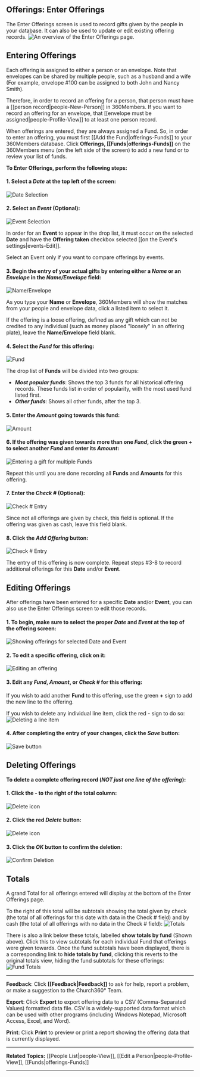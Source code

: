## Offerings: Enter Offerings

The Enter Offerings screen is used to record gifts given by
the people in your database. It can also be used to update or edit
existing offering records. ![An overview of the Enter Offerings
page.](images/Enter_Offerings_01.JPG "An overview of the Enter Offerings page.")

Entering Offerings
-------------------------------------------------------------------------------------------

Each offering is assigned to either a person or an envelope. Note that
envelopes can be shared by multiple people, such as a husband and a wife
(For example, envelope \#100 can be assigned to both John and Nancy
Smith).

Therefore, in order to record an offering for a person, that person must
have a [[person record|people-New-Person]] in 360Members. If you
want to record an offering for an envelope, that [[envelope must be
assigned|people-Profile-View]] to at least one person record.

When offerings are entered, they are always assigned a Fund. So, in
order to enter an offering, you must first [[Add the
Fund|offerings-Funds]] to your 360Members database. Click
**Offerings, [[Funds|offerings-Funds]]** on the 360Members menu (on
the left side of the screen) to add a new fund or to review your list of
funds.

**To Enter Offerings, perform the following steps:**

#### 1. Select a *Date* at the top left of the screen:

![Date Selection](images/Enter_Offerings_02.JPG "Date Selection")

#### 2. Select an *Event* (Optional):

![Event Selection](images/Enter_Offerings_03.JPG "Event Selection")

In order for an **Event** to appear in the drop list, it must occur on
the selected **Date** and have the **Offering taken** checkbox selected
[[on the Event's settings|events-Edit]].

Select an Event only if you want to compare offerings by events.

#### 3. Begin the entry of your actual gifts by entering either a *Name* or an *Envelope* in the *Name/Envelope* field:

![Name/Envelope](images/Enter_Offerings_04.JPG "Name/Envelope")

As you type your **Name** or **Envelope**, 360Members will show the
matches from your people and envelope data, click a listed item to
select it.

If the offering is a loose offering, defined as any gift which can not
be credited to any individual (such as money placed "loosely" in an
offering plate), leave the **Name/Envelope** field blank.

#### 4. Select the *Fund* for this offering:

![Fund](images/Enter_Offerings_05.JPG "Fund")

The drop list of **Funds** will be divided into two groups:

-   ***Most popular funds***: Shows the top 3 funds for all historical
    offering records. These funds list in order of popularity, with the
    most used fund listed first.
-   ***Other funds***: Shows all other funds, after the top 3.

#### 5. Enter the *Amount* going towards this fund:

![Amount](images/Enter_Offerings_06.JPG "Amount")

#### 6. If the offering was given towards more than one *Fund*, click the green *+* to select another *Fund* and enter its *Amount*:

![Entering a gift for multiple
Funds](images/Enter_Offerings_07.JPG "Entering a gift for multiple Funds")

Repeat this until you are done recording all **Funds** and **Amounts**
for this offering.

#### 7. Enter the *Check \#* (Optional):

![Check \# Entry](images/Enter_Offerings_08.JPG "Check # Entry")

Since not all offerings are given by check, this field is optional. If
the offering was given as cash, leave this field blank.

#### 8. Click the *Add Offering* button:

![Check \# Entry](images/Enter_Offerings_09.JPG "Check # Entry")

The entry of this offering is now complete. Repeat steps \#3-8 to record
additional offerings for this **Date** and/or **Event**.

Editing Offerings
-----------------------------------------------------------------------------------------

After offerings have been entered for a specific **Date** and/or
**Event**, you can also use the Enter Offerings screen to edit those
records.

#### 1. To begin, make sure to select the proper *Date* and *Event* at the top of the offering screen:

![Showing offerings for selected Date and
Event](images/Enter_Offerings_10.JPG "Showing offerings for selected Date and Event")

#### 2. To edit a specific offering, click on it:

![Editing an offering](images/Enter_Offerings_11.JPG "Editing an offering")

#### 3. Edit any *Fund*, *Amount*, or *Check \#* for this offering:

If you wish to add another **Fund** to this offering, use the green
**+** sign to add the new line to the offering.

If you wish to delete any individual line item, click the red **-** sign
to do so: ![Deleting a line
item](images/Enter_Offerings_12.JPG "Deleting a line item")

#### 4. After completing the entry of your changes, click the *Save* button:

![Save button](images/Enter_Offerings_13.JPG "Save button")

Deleting Offerings
-------------------------------------------------------------------------------------------

**To delete a complete offering record (*NOT just one line of the
offering*):**

#### 1. Click the **-** to the right of the total column:

![Delete icon](images/Gray_minus_circle.PNG "Delete icon")

#### 2. Click the red *Delete* button:

![Delete icon](images/Enter_Offerings_15.JPG "Delete icon")

#### 3. Click the *OK* button to confirm the deletion:

![Confirm Deletion](images/Enter_Offerings_16.JPG "Confirm Deletion")

Totals
-------------------------------------------------------------------

A grand Total for all offerings entered will display at the bottom of
the Enter Offerings page.

To the right of this total will be subtotals showing the total given by
check (the total of all offerings for this date with data in the Check
\# field) and by cash (the total of all offerings with no data in the
Check \# field): ![Totals](images/Enter_Offerings_17.JPG "Totals")

There is also a link below these totals, labelled **show totals by
fund** (Shown above). Click this to view subtotals for each individual
Fund that offerings were given towards. Once the fund subtotals have
been displayed, there is a corresponding link to **hide totals by
fund**, clicking this reverts to the original totals view, hiding the
fund subtotals for these offerings: ![Fund
Totals](images/Enter_Offerings_18.JPG "Fund Totals")

* * * * *

**Feedback**: Click **[[Feedback|Feedback]]** to ask for help, report a problem, or
make a suggestion to the Church360° Team.

**Export**: Click **Export** to export offering data to a CSV
(Comma-Separated Values) formatted data file. CSV is a widely-supported
data format which can be used with other programs (including Windows
Notepad, Microsoft Access, Excel, and Word).

**Print**: Click **Print** to preview or print a report showing the
offering data that is currently displayed.

* * * * *

**Related Topics:** [[People List|people-View]], [[Edit a
Person|people-Profile-View]], [[Funds|offerings-Funds]]

* * * * *
